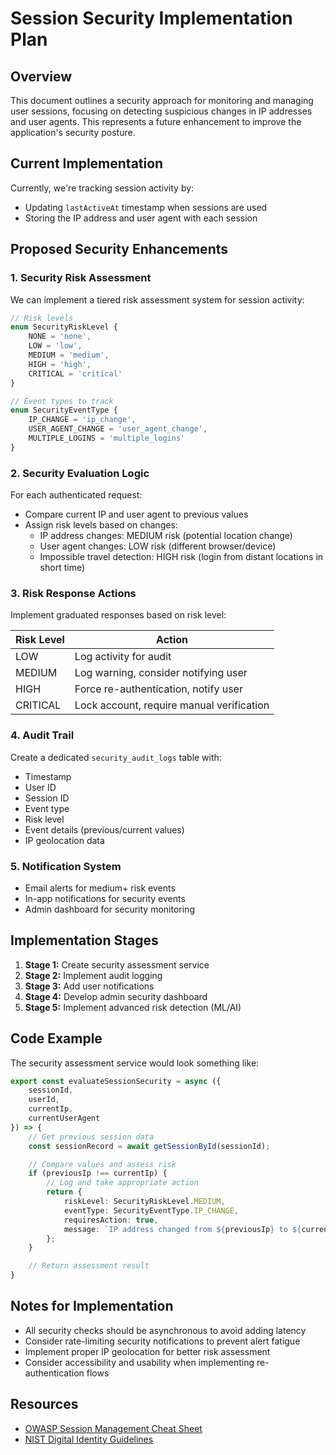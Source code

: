 # Session Security Implementation Plan

## Overview

This document outlines a security approach for monitoring and managing user sessions, focusing on detecting suspicious changes in IP addresses and user agents. This represents a future enhancement to improve the application's security posture.

## Current Implementation

Currently, we're tracking session activity by:
- Updating `lastActiveAt` timestamp when sessions are used
- Storing the IP address and user agent with each session

## Proposed Security Enhancements

### 1. Security Risk Assessment

We can implement a tiered risk assessment system for session activity:

```typescript
// Risk levels
enum SecurityRiskLevel {
    NONE = 'none',
    LOW = 'low',
    MEDIUM = 'medium',
    HIGH = 'high',
    CRITICAL = 'critical'
}

// Event types to track
enum SecurityEventType {
    IP_CHANGE = 'ip_change',
    USER_AGENT_CHANGE = 'user_agent_change',
    MULTIPLE_LOGINS = 'multiple_logins'
}
```

### 2. Security Evaluation Logic

For each authenticated request:
- Compare current IP and user agent to previous values
- Assign risk levels based on changes:
  - IP address changes: MEDIUM risk (potential location change)
  - User agent changes: LOW risk (different browser/device)
  - Impossible travel detection: HIGH risk (login from distant locations in short time)

### 3. Risk Response Actions

Implement graduated responses based on risk level:

| Risk Level | Action |
|------------|--------|
| LOW | Log activity for audit |
| MEDIUM | Log warning, consider notifying user |
| HIGH | Force re-authentication, notify user |
| CRITICAL | Lock account, require manual verification |

### 4. Audit Trail

Create a dedicated `security_audit_logs` table with:
- Timestamp
- User ID
- Session ID
- Event type
- Risk level
- Event details (previous/current values)
- IP geolocation data

### 5. Notification System

- Email alerts for medium+ risk events
- In-app notifications for security events
- Admin dashboard for security monitoring

## Implementation Stages

1. **Stage 1:** Create security assessment service
2. **Stage 2:** Implement audit logging
3. **Stage 3:** Add user notifications
4. **Stage 4:** Develop admin security dashboard
5. **Stage 5:** Implement advanced risk detection (ML/AI)

## Code Example

The security assessment service would look something like:

```typescript
export const evaluateSessionSecurity = async ({
    sessionId,
    userId,
    currentIp,
    currentUserAgent
}) => {
    // Get previous session data
    const sessionRecord = await getSessionById(sessionId);

    // Compare values and assess risk
    if (previousIp !== currentIp) {
        // Log and take appropriate action
        return {
            riskLevel: SecurityRiskLevel.MEDIUM,
            eventType: SecurityEventType.IP_CHANGE,
            requiresAction: true,
            message: `IP address changed from ${previousIp} to ${currentIp}`
        };
    }

    // Return assessment result
}
```

## Notes for Implementation

- All security checks should be asynchronous to avoid adding latency
- Consider rate-limiting security notifications to prevent alert fatigue
- Implement proper IP geolocation for better risk assessment
- Consider accessibility and usability when implementing re-authentication flows

## Resources

- [OWASP Session Management Cheat Sheet](https://cheatsheetseries.owasp.org/cheatsheets/Session_Management_Cheat_Sheet.html)
- [NIST Digital Identity Guidelines](https://pages.nist.gov/800-63-3/)
